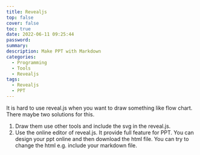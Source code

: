 ```yaml
---
title: Revealjs
top: false
cover: false
toc: true
date: 2022-06-11 09:25:44
password:
summary:
description: Make PPT with Markdown
categories:
  - Programming
  - Tools
  - Revealjs
tags:
  - Revealjs
  - PPT
---
```


It is hard to use reveal.js when you want to draw something like flow chart.
There maybe two solutions for this.

1. Draw them use other tools and include the svg in the reveal.js.
2. Use the online editor of reveal.js. It provide full feature for PPT. You can
   design your ppt online and then download the html file. You can try to change
   the html e.g. include your markdown file.
